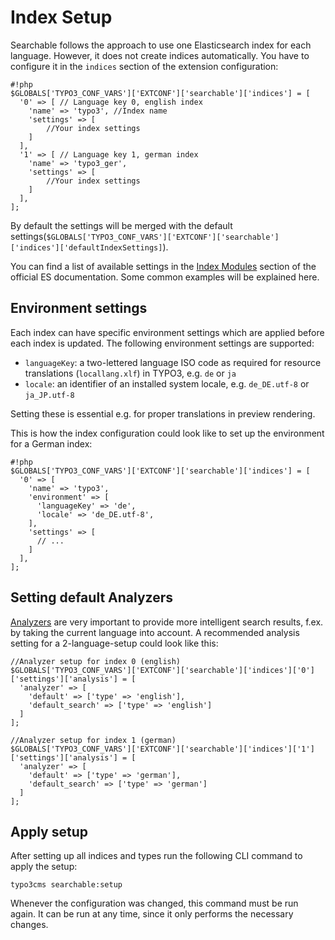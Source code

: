 # Index Setup

Searchable follows the approach to use one Elasticsearch index for each language. However, it does not create indices automatically.
You have to configure it in the `indices` section of the extension configuration:

```
#!php
$GLOBALS['TYPO3_CONF_VARS']['EXTCONF']['searchable']['indices'] = [
  '0' => [ // Language key 0, english index
    'name' => 'typo3', //Index name
    'settings' => [
        //Your index settings
    ]
  ],
  '1' => [ // Language key 1, german index
    'name' => 'typo3_ger',
    'settings' => [
        //Your index settings
    ]
  ],
];
```

By default the settings will be merged with the default settings(`$GLOBALS['TYPO3_CONF_VARS']['EXTCONF']['searchable']['indices']['defaultIndexSettings]`).

You can find a list of available settings in the [Index Modules](https://www.elastic.co/guide/en/elasticsearch/reference/current/index-modules.html) section of the official ES documentation. Some common examples will be explained here.

## Environment settings

Each index can have specific environment settings which are applied before each index is updated. The following environment settings are supported:

* `languageKey`: a two-lettered language ISO code as required for resource translations (`locallang.xlf`) in TYPO3, e.g. `de` or `ja`
* `locale`: an identifier of an installed system locale, e.g. `de_DE.utf-8` or `ja_JP.utf-8`

Setting these is essential e.g. for proper translations in preview rendering.

This is how the index configuration could look like to set up the environment for a German index:

```
#!php
$GLOBALS['TYPO3_CONF_VARS']['EXTCONF']['searchable']['indices'] = [
  '0' => [
    'name' => 'typo3',
    'environment' => [
      'languageKey' => 'de',
      'locale' => 'de_DE.utf-8',
    ],
    'settings' => [
      // ...
    ]
  ],
];
```

## Setting default Analyzers

[Analyzers](https://www.elastic.co/guide/en/elasticsearch/reference/current/analysis.html) are very important to provide more intelligent search results, f.ex. by taking the current language into account. A recommended analysis setting for a 2-language-setup could look like this:

    //Analyzer setup for index 0 (english)
    $GLOBALS['TYPO3_CONF_VARS']['EXTCONF']['searchable']['indices']['0']['settings']['analysis'] = [
      'analyzer' => [
        'default' => ['type' => 'english'],
        'default_search' => ['type' => 'english']
      ]
    ];

    //Analyzer setup for index 1 (german)
    $GLOBALS['TYPO3_CONF_VARS']['EXTCONF']['searchable']['indices']['1']['settings']['analysis'] = [
      'analyzer' => [
        'default' => ['type' => 'german'],
        'default_search' => ['type' => 'german']
      ]
    ];

## Apply setup

After setting up all indices and types run the following CLI command to apply the setup:

    typo3cms searchable:setup

Whenever the configuration was changed, this command must be run again. It can be run at any time, since it only performs the necessary changes.
